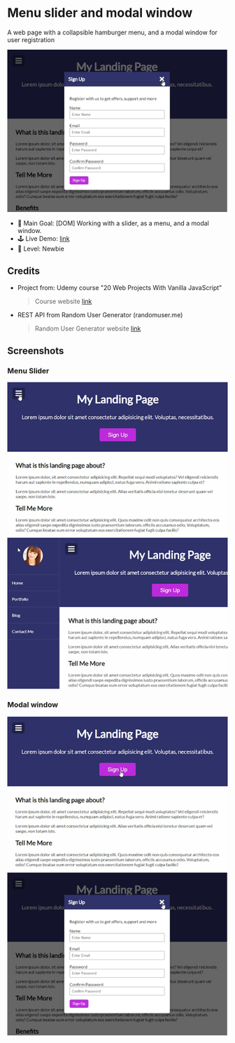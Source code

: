 # Menu slider and modal window

A web page with a collapsible hamburger menu, and a modal window for user registration

![screenshot of the app showing a modal window](./data/screenshot_02_red.jpg)

- 🎯 Main Goal: [DOM] Working with a slider, as a menu, and a modal window.
- 🕹️ Live Demo: [link](https://orses.github.io/vanilla_javascript/dom_slider_and_modal/src/)
- 🔵 Level: Newbie

## Credits

- Project from: Udemy course "20 Web Projects With Vanilla JavaScript"

  > Course website [link](https://www.udemy.com/course/web-projects-with-vanilla-javascript)

- REST API from Random User Generator (randomuser.me)

  > Random User Generator website [link](https://randomuser.me/)

## Screenshots

### Menu Slider

![screenshot of the app showing the mouse pointer clicking the hamburger menu icon](./data/screenshot_03_red.jpg)
![screenshot of the app showing the entire web page with the menu displayed on it's left](./data/screenshot_04_red.jpg)

### Modal window

![screenshot of the app showing the mouse pointer clickking on the Register Up button](./data/screenshot_01_red.jpg)
![screenshot of the app showing a modal window](./data/screenshot_02_red.jpg)
